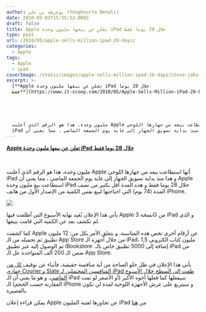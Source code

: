 ```yaml
---
author: يوغرطة بن علي (Youghourta Benali)
date: 2010-05-03T15:55:52.000Z
draft: false
title: Apple تعلن عن بيعها مليون وحدة iPad خلال 28 يوما فقط
type: post
url: /2010/05/apple-sells-million-ipad-28-days/
categories:
  - Apple
tags:
  - Apple
  - ipad
coverImage: /static/images/apple-sells-million-ipad-28-days/steve-jobs-ipad.jpg
excerpt: >-
  [**Apple تعلن عن بيعها مليون وحدة iPad خلال 28 يوما
  فقط**](https://www.it-scoop.com/2010/05/Apple-Sells-Million-iPad-28-Days)


  ‎


  مليون وحدة، هذا هو الرقم الذي أعلنت Apple أنها استطاعت بيعه من جهازها اللوحي
  iPad و هذا منذ بداية تسويق الجهاز إلى غاية يوم الجمعة الماضي ، مما يعني أن
---
```

[**Apple تعلن عن بيعها مليون وحدة iPad خلال 28 يوما فقط**](https://www.it-scoop.com/2010/05/Apple-Sells-Million-iPad-28-Days)

‎

مليون وحدة، هذا هو الرقم الذي أعلنت Apple أنها استطاعت بيعه من جهازها اللوحي iPad و هذا منذ بداية تسويق الجهاز إلى غاية يوم الجمعة الماضي ، مما يعني أن Apple استطاعت بيع مليون وحدة iPad خلال 28 يوما فقط و هذه المدة أقل بكثير من نصف المدة (74 يوم) التي احتاجتها لبيع نفس الكمية من الإصدار الأول من هاتف iPhone.

![](/static/images/apple-sells-million-ipad-28-days/steve-jobs-ipad.jpg)

يأتي هذا الإعلان بُعَيد نهاية الأسبوع التي أطلقت فيها Apple نسخة 3G من iPad و الذي لم تكشف بعد عن الكمية التي قامت ببيعها.

كما كشفت Apple عن أرقام أخرى تخص هذه المناسبة، و يتعلق الأمر بكل من: 12 مليون تطبيق تم تحميله من الـ App Store من خلال أجهزة الـ iPad، 1,5 مليون كتاب الكتروني تم الوصول إليه عبر تطبيق iBookstore  إضافة إلى 5000 تطبيق خاص بالـ iPad من ضمن الـ 200 ألف المتواجدة عل الـ App Store.

يأتي هذا الإعلان في ظل خلو الساحة من أية منافسة حقيقية، فأنباء عن توقيف[ كل من جهازي Courier و Slate المنافسين المحتملين لـ iPad طفت إلى السطح خلال الأسبوع الماضي](../../../../../2010/04/courier-slate-scrapped/)، و هو ما يعني أن الـ iPad سيفعلها كما فعلها أخوه الأكبر (أو الأصغر لو تمت المقارنة حسب الحجم) الـ iPhone و سيتربع على عرش الأجهزة اللوحية لمدة لن تكون بالقصيرة.

يمكن قراءة إعلان Apple عن تجاوزها لعتبة المليون iPad من [هنا](http://www.apple.com/pr/library/2010/05/03ipad.html)
